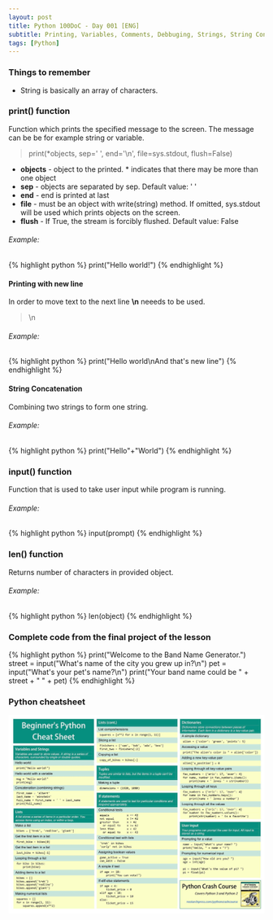 ```yaml
---
layout: post
title: Python 100DoC - Day 001 [ENG]
subtitle: Printing, Variables, Comments, Debbuging, Strings, String Concatenation
tags: [Python]
---
```


### Things to remember

- String is basically an array of characters.



### print() function

Function which prints the specified message to the screen.
The message can be be for example string or variable.

> print(*objects, sep=' ', end='\n', file=sys.stdout, flush=False)

* **objects** - object to the printed. * indicates that there may be more than one object
* **sep** - objects are separated by sep. Default value: ' '
* **end** - end is printed at last
* **file** - must be an object with write(string) method. If omitted, sys.stdout will be used which prints objects on the screen.
* **flush** - If True, the stream is forcibly flushed. Default value: False

###### Example:

{% highlight python %}
print("Hello world!")
{% endhighlight %}


#### Printing with new line

In order to move text to the next line **\n** neeeds to be used.

>\n

###### Example:
{% highlight python %}
print("Hello world\nAnd that's new line")
{% endhighlight %}


#### String Concatenation

Combining two strings to form one string.

###### Example:

{% highlight python %}
print("Hello"+"World")
{% endhighlight %}


### input() function

Function that is used to take user input while program is running.

###### Example:
{% highlight python %}
input(prompt)
{% endhighlight %}


### len() function

Returns number of characters in provided object.

###### Example:
{% highlight python %}
len(object)
{% endhighlight %}

### Complete code from the final project of the lesson

{% highlight python %}
print("Welcome to the Band Name Generator.")
street = input("What's name of the city you grew up in?\n")
pet = input("What's your pet's name?\n")
print("Your band name could be " + street + " " + pet)
{% endhighlight %}


### Python cheatsheet

<a href="/assets/posts/2022-06-10-100DoC-001/python_cheatsheet.jpg">
    <img 
        src="/assets/posts/2022-06-10-100DoC-001/python_cheatsheet.jpg" 
        alt="Python cheatsheet"
    >
</a>